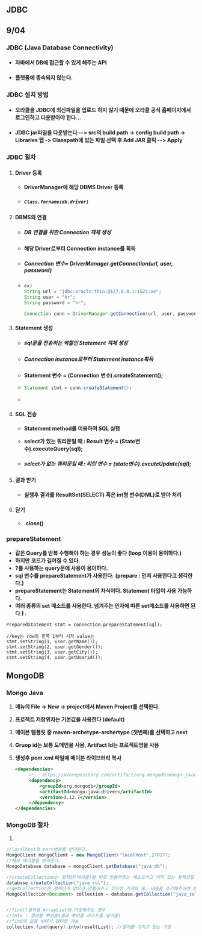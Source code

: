 ## JDBC 

## 9/04

### JDBC (Java Database Connectivity)

* #### 자바에서 DB에 접근할 수 있게 해주는 API

* #### 플랫폼에 종속되지 않는다.

### JDBC 설치 방법

* #### 오라클을 JDBC에 최신파일을 업로드 하지 않기 때문에 오라클 공식 홈페이지에서 로그인하고 다운받아야 한다...

* #### JDBC  jar파일을 다운받는다 --> src의 build path -> config build path -> Libraries 탭 -> Classpath에 있는 파일 선택 후 Add JAR 클릭 --> Apply 

### JDBC 절차

1. #### Driver 등록

   *  **DriverManager에 해당 DBMS Driver 등록**

   * ##### `Class.forname(db.driver)`

2. #### DBMS와 연결

   * ##### DB 연결을 위한 Connection 객체 생성

   * **해당 Driver로부터 Connection instance를 획득**

   * ##### Connection 변수=  DriverManager.getConnection(url, user, password)

   * ````java
     ex)
     String url = "jdbc:oracle:thin:@127.0.0.1:1521:xe";
     String user = "hr";
     String password = "hr";
     
     Connection conn = DriverManager.getConnection(url, user, password);
     ````

3. #### Statement 생성

   * ##### sql문을 전송하는 역할인 Statement 객체 생성

   * ##### **Connection instance로부터 Statement instance획득**

   * **Statement 변수 = (Connection 변수).createStatement();** 

   * ```java
     Statement stmt = conn.createStatement();
     ```

   * 

4. #### SQL 전송

   *  **Statement method를 이용하여 SQL 실행**

   * **select가 있는 쿼리문일 때 : Result 변수 = (State변수).executeQuery(sql);**

   * ##### selcet가 없는 쿼리문일 때 : 리턴 변수 = (state변수).excuteUpdate(sql);

5. #### 결과 받기

   * **실행후 결과를 ResultSet(SELECT) 혹은 int형 변수(DML)로 받아 처리**

6. #### 닫기

   * .**close()**

### prepareStatement

* **같은 Query를 반복 수행해야 하는 경우 성능이 좋다 (loop 이용이 용이하다.)**
* **하지만 코드가 길어질 수 있다.**
* **?를 사용하는 query문에 사용이 용이하다.**
* **sql 변수를 prepareStatement가 사용한다.** **(prepare : 먼저 사용한다고 생각한다.)**
* **prepareStatement는 Statement의 자식이다. Statement 타입이 사용 가능하다.**
* **여러 종류의 set 메소드를 사용한다. 넘겨주는 인자에 따른 set메소드를 사용하면 된다ㅏ.**

```
PreparedStatement stmt = connection.prepareStatement(sql);

//key는 row의 왼쪽 1부터 시작 value는
stmt.setString(1, user.getName());
stmt.setString(2, user.getGender());
stmt.setString(3, user.getCity());
stmt.setString(4, user.getUserid());
```



## MongoDB

### Mongo Java 

1. **메뉴의 File -> New -> project에서 Maven Project를 선택한다.**

2. **프로젝트 저장위치는 기본값을 사용한다 (default)**

3. **메이븐 템플릿 중 maven-archetype-archertype (첫번째)를 선택하고 next**

4. **Gruop id는 보통 도메인을 사용, Artifact Id는 프로젝트명을 사용**

5. **생성후 pom.xml 파일에 메이븐 라이브러리 복사**

   ```xml
   <dependencies>
   		<!-- https://mvnrepository.com/artifact/org.mongodb/mongo-java-driver -->
   		<dependency>
   			<groupId>org.mongodb</groupId>
   			<artifactId>mongo-java-driver</artifactId>
   			<version>3.12.7</version>
   		</dependency>
   </dependencies>
   ```

### MongoDB 절차

1. 

```java
//localhost와 port번호를 받아온다.
MongoClient mongoClient = new MongoClient("localhost",27017);
//해당 테이블을 받아온다.
MongoDatabase database = mongoClient.getDatabase("java_db");

//createCollection는 컬렉션(테이블)을 바로 만들어주는 메소드이고 이미 있는 컬렉션일 경우 에러가 난다.
database.createCollection("java_col");
//getCollection은 컬렉션이 없으면 만들어주고 있으면 가져와 줌, 내용을 추가해주어야 함
MongoCollection<Document> collection = database.getCollection("java_col");


//find()결과를 ArrayList에 저장해주는 경우 
//into : 결과를 뿌려줌(결과 뿌려줄 리스트를 넣어줌)
//find에 값을 넣어서 필터링 가능
collection.find(query).into(resultList); //결과를 가지고 있는 구문
```



